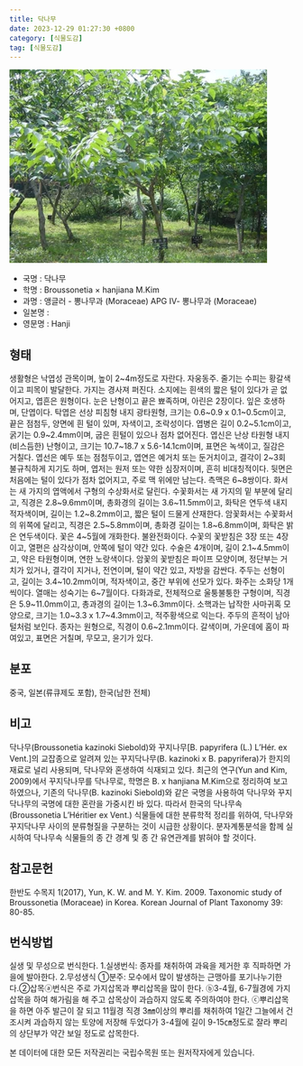 ```yaml
---
title: 닥나무
date: 2023-12-29 01:27:30 +0800
category: [식물도감]
tag: [식물도감]
---
```




![닥나무](/assets/img/fileUpload/plants/basic/Moraceae/Broussonetia/11657/1_th2.JPG)
- 국명 : 닥나무
- 학명 : Broussonetia × hanjiana M.Kim
- 과명 : 앵글러 - 뽕나무과 (Moraceae) APG Ⅳ- 뽕나무과 (Moraceae)
- 일본명 : 
- 영문명 : Hanji


## 형태
생활형은 낙엽성 관목이며, 높이 2~4m정도로 자란다. 자웅동주. 줄기는 수피는 황갈색이고 피목이 발달한다. 가지는 경사져 퍼진다. 소지에는 흰색의 짧은 털이 있다가 곧 없어지고, 엽흔은 원형이다. 눈은 난형이고 끝은 뾰족하며, 아린은 2장이다. 잎은 호생하며, 단엽이다. 탁엽은 선상 피침형 내지 광타원형, 크기는 0.6~0.9 x 0.1~0.5cm이고, 끝은 점첨두, 양면에 흰 털이 있며, 자색이고, 조락성이다. 엽병은 길이 0.2~5.1cm이고, 굵기는 0.9~2.4mm이며, 굽은 흰털이 있으나 점차 없어진다. 엽신은 난상 타원형 내지 (비스듬한) 난형이고, 크기는 10.7~18.7 x 5.6-14.1cm이며, 표면은 녹색이고, 질감은 거칠다. 엽선은 예두 또는 점첨두이고, 엽연은 예거치 또는 둔거치이고, 결각이 2~3회 불규칙하게 지기도 하며, 엽저는 원저 또는 약한 심장저이며, 흔히 비대칭적이다. 뒷면은 처음에는 털이 있다가 점차 없어지고, 주로 맥 위에만 남는다. 측맥은 6~8쌍이다. 화서는 새 가지의 엽액에서 구형의 수상화서로 달린다. 수꽃화서는 새 가지의 밑 부분에 달리고, 직경은 2.8~9.6mm이며, 총화경의 길이는 3.6~11.5mm이고, 화탁은 연두색 내지 적자색이며, 길이는 1.2~8.2mm이고, 짧은 털이 드물게 산재한다. 암꽃화서는 수꽃화서의 위쪽에 달리고, 직경은 2.5~5.8mm이며, 총화경 길이는 1.8~6.8mm이며, 화탁은 밝은 연두색이다. 꽃은 4~5월에 개화한다. 불완전화이다. 수꽃의 꽃받침은 3장 또는 4장이고, 열편은 삼각상이며, 안쪽에 털이 약간 있다. 수술은 4개이며, 길이 2.1~4.5mm이고, 약은 타원형이며, 연한 노랑색이다. 암꽃의 꽃받침은 파이프 모양이며, 정단부는 거치가 있거나, 결각이 지거나, 전연이며, 털이 약간 있고, 자방을 감싼다. 주두는 선형이고, 길이는 3.4~10.2mm이며, 적자색이고, 중간 부위에 선모가 있다. 화주는 소화당 1개씩이다. 열매는 성숙기는 6~7월이다. 다화과로, 전체적으로 울퉁불퉁한 구형이며, 직경은 5.9~11.0mm이고, 총과경의 길이는 1.3~6.3mm이다. 소핵과는 납작한 사마귀혹 모양으로, 크기는 1.0~3.3 x 1.7~4.3mm이고, 적주황색으로 익는다. 주두의 흔적이 남아 털처럼 보인다. 종자는 원형으로, 직경이 0.6~2.1mm이다. 갈색이며, 가운데에 홈이 파여있고, 표면은 거칠며, 무모고, 윤기가 있다.
## 분포
중국, 일본(류큐제도 포함), 한국(남한 전체)
## 비고
닥나무(Broussonetia kazinoki Siebold)와 꾸지나무[B. papyrifera (L.) L’Hér. ex Vent.]의 교잡종으로 알려져 있는 꾸지닥나무(B. kazinoki x B. papyrifera)가 한지의 재료로 널리 사용되며, 닥나무와 혼생하여 식재되고 있다. 최근의 연구(Yun and Kim, 2009)에서 꾸지닥나무를 닥나무로, 학명은 B. x hanjiana M.Kim으로 정리하여 보고하였으나, 기존의 닥나무(B. kazinoki Siebold)와 같은 국명을 사용하여 닥나무와 꾸지닥나무의 국명에 대한 혼란을 가중시킨 바 있다. 따라서 한국의 닥나무속(Broussonetia L’Héritier ex Vent.) 식물들에 대한 분류학적 정리를 위하여, 닥나무와 꾸지닥나무 사이의 분류형질을 구분하는 것이 시급한 상황이다. 분자계통분석을 함께 실시하여 닥나무속 식물들의 종 간 경계 및 종 간 유연관계를 밝혀야 할 것이다.
## 참고문헌
한반도 수목지 1(2017), Yun, K. W. and M. Y. Kim. 2009. Taxonomic study of Broussonetia (Moraceae) in Korea. Korean Journal of Plant Taxonomy 39: 80-85.
## 번식방법
실생 및 무성으로 번식한다. 1.실생번식: 종자를 채취하여 과육을 제거한 후 직파하면 가을에 발아한다. 2.무성생식 ①분주: 모수에서 많이 발생하는 근맹아를 포기나누기한다.②삽목ⓐ번식은 주로 가지삽목과 뿌리삽목을 많이 한다. ⓑ3-4월, 6-7월경에 가지삽목을 하여 해가림을 해 주고 삽목상이 과습하지 않도록 주의하여야 한다. ⓒ뿌리삽목을 하면 아주 발근이 잘 되고 11월경 직경 3㎜이상의 뿌리를 채취하여 1일간 그늘에서 건조시켜 과습하지 않는 토양에 저장해 두었다가 3-4월에 길이 9-15㎝정도로 잘라 뿌리의 상단부가 약간 보일 정도로 삽목한다.






본 데이터에 대한 모든 저작권리는 국립수목원 또는 원저작자에게 있습니다.

